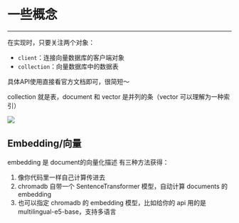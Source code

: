 # 一些概念
----
在实现时，只要关注两个对象：

- `client`：连接向量数据库的客户端对象
- `collection`：向量数据库中的数据表

具体API使用直接看官方文档即可，很简短～

collection 就是表，document 和 vector 是并列的条（vector 可以理解为一种索引）

![](https://cdn.nlark.com/yuque/0/2023/png/25369650/1686207681947-eaa58d77-3569-44f5-bf55-fc6a091fb62d.png)

## Embedding/向量
embedding 是 document的向量化描述
有三种方法获得：
1. 像你代码里一样自己计算传进去
2. chromadb 自带一个 SentenceTransformer 模型，自动计算 documents 的 embedding
3. 也可以指定 chromadb 的 embedding 模型，比如给你的 api 用的是 multilingual-e5-base，支持多语言